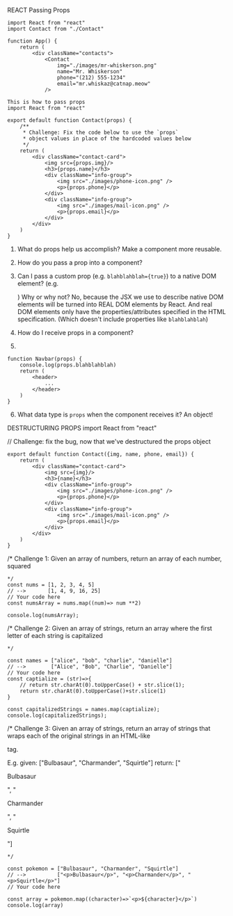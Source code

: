 REACT Passing Props

```
import React from "react"
import Contact from "./Contact"

function App() {
    return (
        <div className="contacts">
            <Contact 
                img="./images/mr-whiskerson.png" 
                name="Mr. Whiskerson"
                phone="(212) 555-1234"
                email="mr.whiskaz@catnap.meow"
            />
```

```
This is how to pass props
import React from "react"

export default function Contact(props) {
    /**
     * Challenge: Fix the code below to use the `props`
     * object values in place of the hardcoded values below
     */
    return (
        <div className="contact-card">
            <img src={props.img}/>
            <h3>{props.name}</h3>
            <div className="info-group">
                <img src="./images/phone-icon.png" />
                <p>{props.phone}</p>
            </div>
            <div className="info-group">
                <img src="./images/mail-icon.png" />
                <p>{props.email}</p>
            </div>
        </div>
    )
}
```
1. What do props help us accomplish?
Make a component more reusable.

2. How do you pass a prop into a component?
<MyAwesomeHeader title="???" />

3. Can I pass a custom prop (e.g. `blahblahblah={true}`) to a native
   DOM element? (e.g. <div blahblahblah={true}>) Why or why not?
No, because the JSX we use to describe native DOM elements will
be turned into REAL DOM elements by React. And real DOM elements
only have the properties/attributes specified in the HTML specification.
(Which doesn't include properties like `blahblahblah`)

4. How do I receive props in a component?

5. 
```
function Navbar(props) {
    console.log(props.blahblahblah)
    return (
        <header>
            ...
        </header>
    )
}
```

6. What data type is `props` when the component receives it?
An object!

DESTRUCTURING PROPS
import React from "react"

// Challenge: fix the bug, now that we've destructured the props object

```
export default function Contact({img, name, phone, email}) {
    return (
        <div className="contact-card">
            <img src={img}/>
            <h3>{name}</h3>
            <div className="info-group">
                <img src="./images/phone-icon.png" />
                <p>{props.phone}</p>
            </div>
            <div className="info-group">
                <img src="./images/mail-icon.png" />
                <p>{props.email}</p>
            </div>
        </div>
    )
}
```
/*
Challenge 1:
Given an array of numbers, return an array of each number, squared
```
*/
const nums = [1, 2, 3, 4, 5]
// -->       [1, 4, 9, 16, 25]
// Your code here
const numsArray = nums.map((num)=> num **2)

console.log(numsArray);
```
/*
Challenge 2:
Given an array of strings, return an array where 
the first letter of each string is capitalized
```
*/

const names = ["alice", "bob", "charlie", "danielle"]
// -->        ["Alice", "Bob", "Charlie", "Danielle"]
// Your code here
const captialize = (str)=>{
    // return str.charAt(0).toUpperCase() + str.slice(1);
    return str.charAt(0).toUpperCase()+str.slice(1)
}

const capitalizedStrings = names.map(captialize);
console.log(capitalizedStrings);
```

/*
Challenge 3:
Given an array of strings, return an array of strings that wraps each
of the original strings in an HTML-like <p></p> tag.

E.g. given: ["Bulbasaur", "Charmander", "Squirtle"]
return: ["<p>Bulbasaur</p>", "<p>Charmander</p>", "<p>Squirtle</p>"]
```
*/

const pokemon = ["Bulbasaur", "Charmander", "Squirtle"]
// -->          ["<p>Bulbasaur</p>", "<p>Charmander</p>", "<p>Squirtle</p>"]
// Your code here

const array = pokemon.map((character)=>`<p>${character}</p>`)
console.log(array)
```
